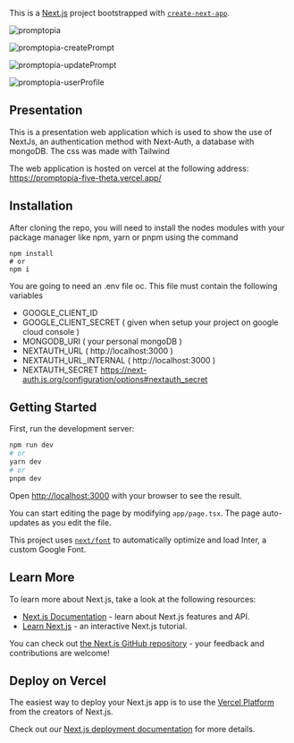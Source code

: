 This is a [Next.js](https://nextjs.org/) project bootstrapped with [`create-next-app`](https://github.com/vercel/next.js/tree/canary/packages/create-next-app).

![promptopia](https://github.com/arnaud-vanderschriek/promptAINextJS/assets/52375486/3fcd34ea-5160-467b-932b-22443ad641ef)

![promptopia-createPrompt](https://github.com/arnaud-vanderschriek/promptAINextJS/assets/52375486/a7d5722a-1081-4ce9-a591-0f453abb6770)

![promptopia-updatePrompt](https://github.com/arnaud-vanderschriek/promptAINextJS/assets/52375486/754bcebc-5360-44bd-91c2-d490cbf441c5)

![promptopia-userProfile](https://github.com/arnaud-vanderschriek/promptAINextJS/assets/52375486/19c7cebf-bafe-4cd0-99ea-ea5a570b505f)

## Presentation

This is a presentation web application which is used to show the use of NextJs, an authentication method with Next-Auth, a database with mongoDB. The css was made with Tailwind

The web application is hosted on vercel at the following address: https://promptopia-five-theta.vercel.app/

## Installation

After cloning the repo, you will need to install the nodes modules with your package manager like npm, yarn or pnpm using the command 
```
npm install 
# or 
npm i
```

You are going to need an .env file oc. 
This file must contain the following variables 

* GOOGLE_CLIENT_ID 
* GOOGLE_CLIENT_SECRET ( given when setup your project on google cloud console )
* MONGODB_URI ( your personal mongoDB )
* NEXTAUTH_URL ( http://localhost:3000 )
* NEXTAUTH_URL_INTERNAL ( http://localhost:3000 )
* NEXTAUTH_SECRET https://next-auth.js.org/configuration/options#nextauth_secret

## Getting Started

First, run the development server:

```bash
npm run dev
# or
yarn dev
# or
pnpm dev
```

Open [http://localhost:3000](http://localhost:3000) with your browser to see the result.

You can start editing the page by modifying `app/page.tsx`. The page auto-updates as you edit the file.

This project uses [`next/font`](https://nextjs.org/docs/basic-features/font-optimization) to automatically optimize and load Inter, a custom Google Font.

## Learn More

To learn more about Next.js, take a look at the following resources:

- [Next.js Documentation](https://nextjs.org/docs) - learn about Next.js features and API.
- [Learn Next.js](https://nextjs.org/learn) - an interactive Next.js tutorial.

You can check out [the Next.js GitHub repository](https://github.com/vercel/next.js/) - your feedback and contributions are welcome!

## Deploy on Vercel

The easiest way to deploy your Next.js app is to use the [Vercel Platform](https://vercel.com/new?utm_medium=default-template&filter=next.js&utm_source=create-next-app&utm_campaign=create-next-app-readme) from the creators of Next.js.

Check out our [Next.js deployment documentation](https://nextjs.org/docs/deployment) for more details.
